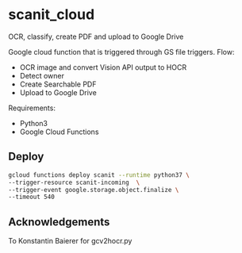# scanit_cloud

OCR, classify, create PDF and upload to Google Drive

Google cloud function that is triggered through GS file triggers.
Flow:

- OCR image and convert Vision API output to HOCR
- Detect owner
- Create Searchable PDF
- Upload to Google Drive

Requirements:

- Python3
- Google Cloud Functions

## Deploy

```bash
gcloud functions deploy scanit --runtime python37 \
--trigger-resource scanit-incoming  \
--trigger-event google.storage.object.finalize \
--timeout 540
```

## Acknowledgements
To Konstantin Baierer for gcv2hocr.py

